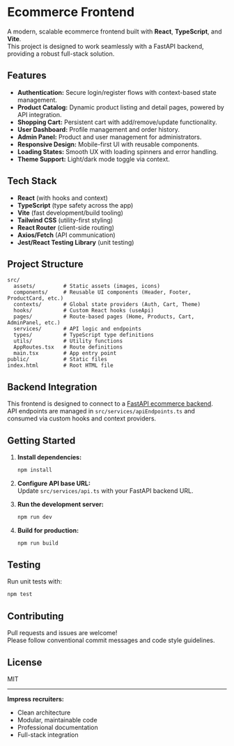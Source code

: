 # Ecommerce Frontend

A modern, scalable ecommerce frontend built with **React**, **TypeScript**, and **Vite**.  
This project is designed to work seamlessly with a FastAPI backend, providing a robust full-stack solution.

## Features

- **Authentication:** Secure login/register flows with context-based state management.
- **Product Catalog:** Dynamic product listing and detail pages, powered by API integration.
- **Shopping Cart:** Persistent cart with add/remove/update functionality.
- **User Dashboard:** Profile management and order history.
- **Admin Panel:** Product and user management for administrators.
- **Responsive Design:** Mobile-first UI with reusable components.
- **Loading States:** Smooth UX with loading spinners and error handling.
- **Theme Support:** Light/dark mode toggle via context.

## Tech Stack

- **React** (with hooks and context)
- **TypeScript** (type safety across the app)
- **Vite** (fast development/build tooling)
- **Tailwind CSS** (utility-first styling)
- **React Router** (client-side routing)
- **Axios/Fetch** (API communication)
- **Jest/React Testing Library** (unit testing)

## Project Structure

```
src/
  assets/         # Static assets (images, icons)
  components/     # Reusable UI components (Header, Footer, ProductCard, etc.)
  contexts/       # Global state providers (Auth, Cart, Theme)
  hooks/          # Custom React hooks (useApi)
  pages/          # Route-based pages (Home, Products, Cart, AdminPanel, etc.)
  services/       # API logic and endpoints
  types/          # TypeScript type definitions
  utils/          # Utility functions
  AppRoutes.tsx   # Route definitions
  main.tsx        # App entry point
public/           # Static files
index.html        # Root HTML file
```

## Backend Integration

This frontend is designed to connect to a [FastAPI ecommerce backend](https://github.com/khaleedo/FastAPI-E-commerce-API).  
API endpoints are managed in `src/services/apiEndpoints.ts` and consumed via custom hooks and context providers.

## Getting Started

1. **Install dependencies:**
   ```bash
   npm install
   ```
2. **Configure API base URL:**  
   Update `src/services/api.ts` with your FastAPI backend URL.

3. **Run the development server:**
   ```bash
   npm run dev
   ```

4. **Build for production:**
   ```bash
   npm run build
   ```

## Testing

Run unit tests with:
```bash
npm test
```

## Contributing

Pull requests and issues are welcome!  
Please follow conventional commit messages and code style guidelines.

## License

MIT

---

**Impress recruiters:**  
- Clean architecture  
- Modular, maintainable code  
- Professional documentation  
- Full-stack integration
